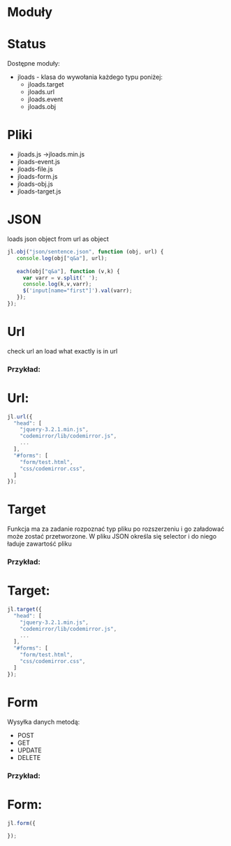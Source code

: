 # Moduły


# Status
Dostępne moduły:

+ jloads - klasa do wywołania każdego typu poniżej:
    + jloads.target
    + jloads.url
    + jloads.event
    + jloads.obj


# Pliki
+ jloads.js ->jloads.min.js 
+ jloads-event.js
+ jloads-file.js
+ jloads-form.js
+ jloads-obj.js
+ jloads-target.js


# JSON
loads json object from url as object

 ```javascript [1|4-7]
jl.obj("json/sentence.json", function (obj, url) {
    console.log(obj["q&a"], url);
    
    each(obj["q&a"], function (v,k) {
      var varr = v.split(' ');
      console.log(k,v,varr);
      $('input[name="first"]').val(varr);
    });
});
```

# Url
check url an load what exactly is in url

### Przykład:


# Url:
```javascript [3-4|8-9]
jl.url({
  "head": [
    "jquery-3.2.1.min.js",
    "codemirror/lib/codemirror.js", 
    ...
  ],
  "#forms": [
    "form/test.html",
    "css/codemirror.css",
  ]
});
```

# Target
Funkcja ma za zadanie rozpoznać typ pliku po rozszerzeniu i go załadować
może zostać przetworzone. 
W pliku JSON określa się selector i do niego ładuje zawartość pliku

### Przykład:


# Target:
```javascript [3-4|8-9]
jl.target({
  "head": [
    "jquery-3.2.1.min.js",
    "codemirror/lib/codemirror.js", 
    ...
  ],
  "#forms": [
    "form/test.html",
    "css/codemirror.css",
  ]
});
```


# Form
Wysyłka danych metodą: 
+ POST
+ GET
+ UPDATE
+ DELETE

### Przykład:


# Form:
```javascript [3-4|8-9]
jl.form({
  
});
```
